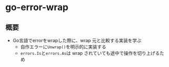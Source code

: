 # go-error-wrap

## 概要

- Go言語でerrorをwrapした際に、wrap 元と比較する実装を学ぶ
    - 自作エラーに`Unwrap()`を明示的に実装する
    - `errors.Is`と`errors.As`は wrap されていても途中で操作を切り上げるため